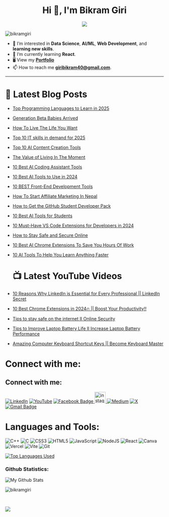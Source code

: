 <h1 align="center">Hi 👋, I'm Bikram Giri</h1>
<!-- <h3 align="center">A Computer Science Student</h3> -->

<p align="center">
  <a href="https://github.com/bikramgiri"><img src="https://readme-typing-svg.herokuapp.com/?size=21&center=true&vCenter=true&width=560&height=45&lines=A+Computer+Science+Student"></a>
</p>

<p align="left"> <img src="https://komarev.com/ghpvc/?username=bikramgiri&label=Profile%20views&color=0e75b6&style=flat" alt="bikramgiri" /> </p>

- 👀 I’m interested in **Data Science**, **AI/ML**, **Web Development**, and **learning new skills**.
- 🌱 I’m currently learning **React**. 
- 🖥️ View my **[Portfolio](https://bikram-giri.com.np/)**   
- 📫 How to reach me **giribikram40@gmail.com**.   
---
 
# 📝 Latest Blog Posts
- [Top Programming Languages to Learn in 2025](https://giribikram.com.np/top-programming-languages-to-learn-in-2025/) 
- [Generation Beta Babies Arrived](https://giribikram.com.np/generation-beta-babies-arrived/) 
- [How To Live The Life You Want](https://giribikram.com.np/how-to-live-the-life-you-want/)
- [Top 10 IT skills in demand for 2025](https://giribikram.com.np/top-10-it-skills-in-demand-for-2025/)
- [Top 10 AI Content Creation Tools](https://giribikram.com.np/top-10-ai-content-creation-tools-for-2024/)
- [The Value of Living In The Moment](https://giribikram.com.np/the-value-of-living-in-the-moment/)
- [10 Best AI Coding Assistant Tools](https://giribikram.com.np/10-best-ai-coding-assistant-tools-in-2024/)
- [10 Best AI Tools to Use in 2024](https://giribikram.com.np/10-best-ai-tools-to-use-in-2024/)
- [10 BEST Front-End Development Tools](https://giribikram.com.np/10-best-front-end-development-tools-in-2024/)
- [How To Start Affiliate Marketing In Nepal](https://giribikram.com.np/how-to-start-affiliate-marketing-in-nepal-2024/)
- [How to Get the GitHub Student Developer Pack](https://giribikram.com.np/how-to-get-the-github-student-developer-pack-in-nepal/)
- [10 Best AI Tools for Students](https://giribikram.com.np/10-best-ai-tools-for-students-in-2024/)
- [10 Must-Have VS Code Extensions for Developers in 2024](https://giribikram.com.np/10-must-have-vs-code-extensions-for-developers-in-2024/)
- [How to Stay Safe and Secure Online](https://giribikram.com.np/how-to-stay-safe-and-secure-online/)
- [10 Best AI Chrome Extensions To Save You Hours Of Work](https://giribikram.com.np/10-best-ai-chrome-extensions-to-save-you-hours-of-work/)
- [10 AI Tools To Help You Learn Anything Faster](https://giribikram.com.np/10-ai-tools-to-help-you-learn-anything-faster/)

  # 📺 Latest YouTube Videos
- [10 Reasons Why LinkedIn is Essential for Every Professional || LinkedIn Secret](https://www.youtube.com/watch?v=fW8ant75WRo)
- [10 Best Chrome Extensions in 2024🔥 || Boost Your Productivity!!](https://www.youtube.com/watch?v=4Uc1PQR0tNA&t=1s)
- [Tips to stay safe on the internet II Online Security](https://www.youtube.com/watch?v=URXpbgqLYMQ&t=42s)
- [Tips to Improve Laptop Battery Life II Increase Laptop Battery Performance](https://www.youtube.com/watch?v=ocHRHOwDDLw)
- [Amazing Computer Keyboard Shortcut Keys || Become Keyboard Master](https://www.youtube.com/watch?v=0bJ0-8FbKcI&t=36s)

# Connect with me:
## Connect with me:
[![LinkedIn](https://img.shields.io/badge/linkedin-%230077B5.svg?style=for-the-badge&logo=linkedin&logoColor=white)](https://www.linkedin.com/in/bikram-giri/)
[![YouTube](https://img.shields.io/badge/YouTube-%23FF0000.svg?style=for-the-badge&logo=YouTube&logoColor=white)](https://www.youtube.com/@technologyknowledgee)
<a href="https://www.facebook.com/bikramgiriofficial">
    <img src="https://img.shields.io/badge/Facebook-blue?style=for-the-badge&logo=facebook&logoColor=white" alt="Facebook Badge"/>
  </a>
<a href="https://www.instagram.com/bikramgiriofficial" target="_blank">
    <img src="https://img.shields.io/static/v1?message=Instagram&logo=instagram&label=&color=E4405F&logoColor=white&labelColor=&style=for-the-badge" height="35" alt="instagram logo"/>
  </a>
[![Medium](https://img.shields.io/badge/Medium-12100E?style=for-the-badge&logo=medium&logoColor=white)](https://medium.com/@bikram-giri)
[![X](https://img.shields.io/badge/X-black.svg?logo=X&logoColor=white)](https://x.com/bikram__giri/) 
<a href="mailto: giribikram40@gmail.com">
    <img src="https://img.shields.io/badge/Gmail-red?style=for-the-badge&logo=gmail&logoColor=white" alt="Gmail Badge"/>
  </a>


# Languages and Tools:
![C++](https://img.shields.io/badge/c++-%2300599C.svg?style=for-the-badge&logo=c%2B%2B&logoColor=white) ![C](https://img.shields.io/badge/c-%2300599C.svg?style=for-the-badge&logo=c&logoColor=white) ![CSS3](https://img.shields.io/badge/css3-%231572B6.svg?style=for-the-badge&logo=css3&logoColor=white) ![HTML5](https://img.shields.io/badge/html5-%23E34F26.svg?style=for-the-badge&logo=html5&logoColor=white) ![JavaScript](https://img.shields.io/badge/javascript-%23323330.svg?style=for-the-badge&logo=javascript&logoColor=%23F7DF1E)  ![NodeJS](https://img.shields.io/badge/node.js-6DA55F?style=for-the-badge&logo=node.js&logoColor=white) ![React](https://img.shields.io/badge/react-%2320232a.svg?style=for-the-badge&logo=react&logoColor=%2361DAFB) ![Canva](https://img.shields.io/badge/Canva-%2300C4CC.svg?style=for-the-badge&logo=Canva&logoColor=white) ![Vercel](https://img.shields.io/badge/vercel-%23000000.svg?style=for-the-badge&logo=vercel&logoColor=white) ![Vite](https://img.shields.io/badge/vite-%23646CFF.svg?style=for-the-badge&logo=vite&logoColor=white)
<img src="https://img.shields.io/badge/-Git-F05032?style=for-the-badge&logo=git&logoColor=white" alt="Git"/>

[![Top Languages Used](https://github-readme-stats.vercel.app/api/top-langs/?username=bikramgiri&layout=compact&theme=algolia)](https://github.com/bikramgiri)
<br/>

### Github Statistics:

![My Github Stats](https://github-readme-stats.vercel.app/api?username=bikramgiri&hide=contribs,prs&show_icons=true&theme=algolia)
<br/>

<p><img align="center" src="https://github-readme-streak-stats.herokuapp.com/?user=bikramgiri&theme=algolia" alt="bikramgiri" /></p>
<br/>

![](https://activity-graph.herokuapp.com/graph?username=bikramgiri&custom_title=Bikram%27s%20Contribution%20Graph&theme=react-dark)



<!--START_SECTION:activity-->

<!--END_SECTION:activity-->

<!---
bikramgiri/bikramgiri is a ✨ _special_ ✨ repository because its `README.md` (this file) appears on your GitHub profile.
You can click the Preview link to take a look at your changes.
--->
